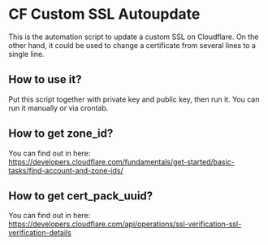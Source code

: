 # CF Custom SSL Autoupdate
This is the automation script to update a custom SSL on Cloudflare. On the other hand, it could be used to change a certificate from several lines to a single line.

## How to use it?
Put this script together with private key and public key, then run it. You can run it manually or via crontab.

## How to get zone_id?
You can find out in here: https://developers.cloudflare.com/fundamentals/get-started/basic-tasks/find-account-and-zone-ids/

## How to get cert_pack_uuid?
You can find out in here: https://developers.cloudflare.com/api/operations/ssl-verification-ssl-verification-details
